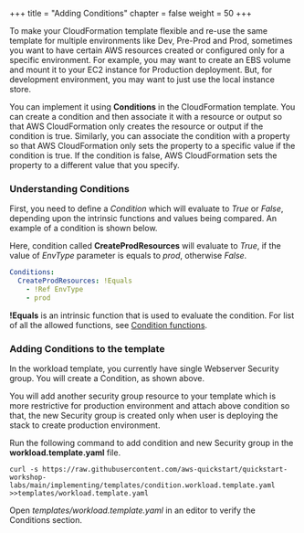 +++
title = "Adding Conditions"
chapter = false
weight = 50
+++

To make your CloudFormation template flexible and re-use the same template for multiple environments like Dev, Pre-Prod and Prod, sometimes you want to have certain AWS resources created or configured only for a specific environment. For example, you may want to create an EBS volume and mount it to your EC2 instance for Production deployment. But, for development environment, you may want to just use the local instance store.

You can implement it using **Conditions** in the CloudFormation template. You can create a condition and then associate it with a resource or output so that AWS CloudFormation only creates the resource or output if the condition is true. Similarly, you can associate the condition with a property so that AWS CloudFormation only sets the property to a specific value if the condition is true. If the condition is false, AWS CloudFormation sets the property to a different value that you specify.

### Understanding Conditions

First, you need to define a _Condition_ which will evaluate to _True_ or _False_, depending upon the intrinsic functions and values being compared. An example of a condition is shown below.

Here, condition called **CreateProdResources** will evaluate to _True_, if the value of _EnvType_ parameter is equals to _prod_, otherwise _False_.

```yaml
Conditions:
  CreateProdResources: !Equals 
    - !Ref EnvType
    - prod
```

**!Equals** is an intrinsic function that is used to evaluate the condition. For list of all the allowed functions, see [Condition functions](https://docs.aws.amazon.com/AWSCloudFormation/latest/UserGuide/intrinsic-function-reference-conditions.html).

### Adding Conditions to the template

In the workload template, you currently have single Webserver Security group. You will create a Condition, as shown above. 

You will add another security group resource to your template which is more restrictive for production environment and attach above condition so that, the new Security group is created only when user is deploying the stack to create production environment.

Run the following command to add condition and new Security group in the **workload.template.yaml** file.

```
curl -s https://raw.githubusercontent.com/aws-quickstart/quickstart-workshop-labs/main/implementing/templates/condition.workload.template.yaml >>templates/workload.template.yaml
```

Open _templates/workload.template.yaml_ in an editor to verify the Conditions section.